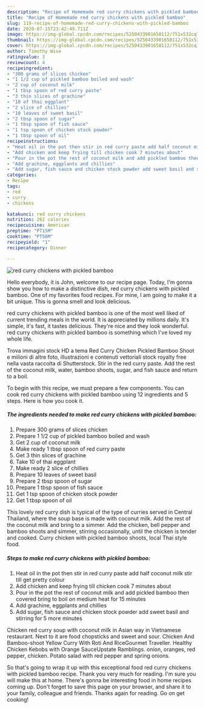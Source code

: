 ```yaml
---
description: "Recipe of Homemade red curry chickens with pickled bamboo"
title: "Recipe of Homemade red curry chickens with pickled bamboo"
slug: 119-recipe-of-homemade-red-curry-chickens-with-pickled-bamboo
date: 2020-07-15T23:42:49.711Z
image: https://img-global.cpcdn.com/recipes/5250433901658112/751x532cq70/red-curry-chickens-with-pickled-bamboo-recipe-main-photo.jpg
thumbnail: https://img-global.cpcdn.com/recipes/5250433901658112/751x532cq70/red-curry-chickens-with-pickled-bamboo-recipe-main-photo.jpg
cover: https://img-global.cpcdn.com/recipes/5250433901658112/751x532cq70/red-curry-chickens-with-pickled-bamboo-recipe-main-photo.jpg
author: Timothy Wise
ratingvalue: 3
reviewcount: 4
recipeingredient:
- "300 grams of slices chicken"
- "1 1/2 cup of pickled bamboo boiled and wash"
- "2 cup of coconut milk"
- "1 tbsp spoon of red curry paste"
- "3 thin slices of grachine"
- "10 of thai eggplant"
- "2 slice of chillies"
- "10 leaves of sweet basil"
- "2 tbsp spoon of sugar"
- "1 tbsp spoon of fish sauce"
- "1 tsp spoon of chicken stock powder"
- "1 tbsp spoon of oil"
recipeinstructions:
- "Heat oil in the pot then stir in red curry paste add half coconut milk stir till get pretty colour"
- "Add chicken and keep frying till chicken cook 7 minutes about"
- "Pour in the pot the rest of coconut milk and add pickled bamboo then covered bring to boil on medium heat for 15 minutes"
- "Add grachine, eggplants and chillies"
- "Add sugar, fish sauce and chicken stock powder add sweet basil and stirring for 5 more minutes"
categories:
- Recipe
tags:
- red
- curry
- chickens

katakunci: red curry chickens 
nutrition: 262 calories
recipecuisine: American
preptime: "PT15M"
cooktime: "PT56M"
recipeyield: "1"
recipecategory: Dinner

---
```



![red curry chickens with pickled bamboo](https://img-global.cpcdn.com/recipes/5250433901658112/751x532cq70/red-curry-chickens-with-pickled-bamboo-recipe-main-photo.jpg)

Hello everybody, it is John, welcome to our recipe page. Today, I'm gonna show you how to make a distinctive dish, red curry chickens with pickled bamboo. One of my favorites food recipes. For mine, I am going to make it a bit unique. This is gonna smell and look delicious.

red curry chickens with pickled bamboo is one of the most well liked of current trending meals in the world. It is appreciated by millions daily. It's simple, it's fast, it tastes delicious. They're nice and they look wonderful. red curry chickens with pickled bamboo is something which I've loved my whole life.

Trova immagini stock HD a tema Red Curry Chicken Pickled Bamboo Shoot e milioni di altre foto, illustrazioni e contenuti vettoriali stock royalty free nella vasta raccolta di Shutterstock. Stir in the red curry paste. Add the rest of the coconut milk, water, bamboo shoots, sugar, and fish sauce and return to a boil.


To begin with this recipe, we must prepare a few components. You can cook red curry chickens with pickled bamboo using 12 ingredients and 5 steps. Here is how you cook it.

<!--inarticleads1-->

##### The ingredients needed to make red curry chickens with pickled bamboo:

1. Prepare 300 grams of slices chicken
1. Prepare 1 1/2 cup of pickled bamboo boiled and wash
1. Get 2 cup of coconut milk
1. Make ready 1 tbsp spoon of red curry paste
1. Get 3 thin slices of grachine
1. Take 10 of thai eggplant
1. Make ready 2 slice of chillies
1. Prepare 10 leaves of sweet basil
1. Prepare 2 tbsp spoon of sugar
1. Prepare 1 tbsp spoon of fish sauce
1. Get 1 tsp spoon of chicken stock powder
1. Get 1 tbsp spoon of oil


This lovely red curry dish is typical of the type of curries served in Central Thailand, where the soup base is made with coconut milk. Add the rest of the coconut milk and bring to a simmer. Add the chicken, bell pepper and bamboo shoots and simmer, stirring occasionally, until the chicken is tender and cooked. Curry chicken with pickled bamboo shoots, local Thai style food. 

<!--inarticleads2-->

##### Steps to make red curry chickens with pickled bamboo:

1. Heat oil in the pot then stir in red curry paste add half coconut milk stir till get pretty colour
1. Add chicken and keep frying till chicken cook 7 minutes about
1. Pour in the pot the rest of coconut milk and add pickled bamboo then covered bring to boil on medium heat for 15 minutes
1. Add grachine, eggplants and chillies
1. Add sugar, fish sauce and chicken stock powder add sweet basil and stirring for 5 more minutes


Chicken red curry soup with coconut milk in Asian way in Vietnamese restaurant. Next to it are food chopsticks and sweet and sour. Chicken And Bamboo-shoot Yellow Curry With Roti And RiceGourmet Traveller. Healthy Chicken Kebobs with Orange SauceUpstate Ramblings. onion, oranges, red pepper, chicken. Potato salad with red pepper and spring onions. 

So that's going to wrap it up with this exceptional food red curry chickens with pickled bamboo recipe. Thank you very much for reading. I'm sure you will make this at home. There's gonna be interesting food in home recipes coming up. Don't forget to save this page on your browser, and share it to your family, colleague and friends. Thanks again for reading. Go on get cooking!
